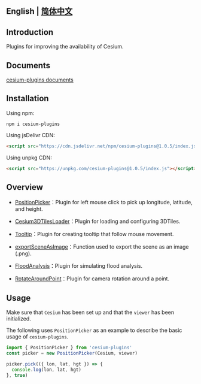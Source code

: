 ## English | [简体中文](https://github.com/syzdev/cesium-plugins/blob/master/README.zh.md)

## Introduction

Plugins for improving the availability of Cesium.

## Documents

[cesium-plugins documents](https://syzdev.cn/cesium-plugins-docs/)

## Installation

Using npm:

```shell
npm i cesium-plugins
```

Using jsDelivr CDN:

```html
<script src="https://cdn.jsdelivr.net/npm/cesium-plugins@1.0.5/index.js"></script>
```

Using unpkg CDN:

```html
<script src="https://unpkg.com/cesium-plugins@1.0.5/index.js"></script>
```

## Overview

- [PositionPicker](https://github.com/syzdev/cesium-plugins#positionpicker)：Plugin for left mouse click to pick up longitude, latitude, and height.

- [Cesium3DTilesLoader](https://github.com/syzdev/cesium-plugins#cesium3dtilesloader)：Plugin for loading and configuring 3DTiles.

- [Tooltip](https://github.com/syzdev/cesium-plugins#Tooltip)：Plugin for creating tooltip that follow mouse movement.

- [exportSceneAsImage](https://github.com/syzdev/cesium-plugins#exportSceneAsImage)：Function used to export the scene as an image (.png).

- [FloodAnalysis](https://github.com/syzdev/cesium-plugins#FloodAnalysis)：Plugin for simulating flood analysis.

- [RotateAroundPoint](https://github.com/syzdev/cesium-plugins#RotateAroundPoint)：Plugin for camera rotation around a point.

## Usage

Make sure that `Cesium` has been set up and that the `viewer` has been initialized.

The following uses `PositionPicker` as an example to describe the basic usage of `cesium-plugins`.

```javascript
import { PositionPicker } from 'cesium-plugins'
const picker = new PositionPicker(Cesium, viewer)

picker.pick(({ lon, lat, hgt }) => {
  console.log(lon, lat, hgt)
}, true)
```